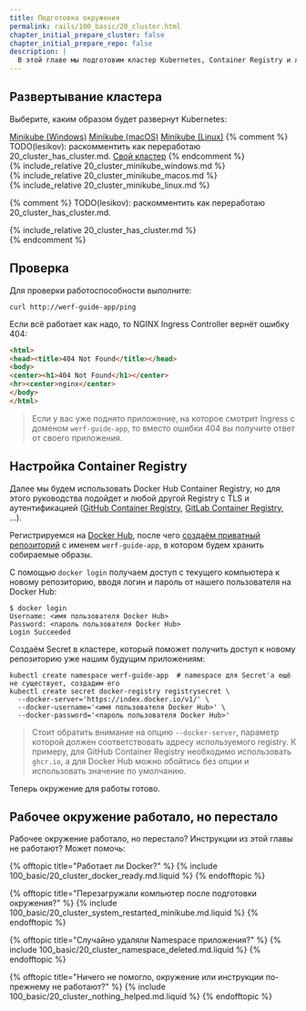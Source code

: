 ```yaml
---
title: Подготовка окружения
permalink: rails/100_basic/20_cluster.html
chapter_initial_prepare_cluster: false
chapter_initial_prepare_repo: false
description: |
  В этой главе мы подготовим кластер Kubernetes, Container Registry и локальное окружение для развертывания приложений.
---
```


## Развертывание кластера

Выберите, каким образом будет развернут Kubernetes:

<div class="tabs">
<a href="javascript:void(0)" class="tabs__btn tabs__install__btn" onclick="openTab(event, 'tabs__install__btn', 'tabs__install__content', 'tab__install__minikube_windows')">Minikube (Windows)</a>
<a href="javascript:void(0)" class="tabs__btn tabs__install__btn" onclick="openTab(event, 'tabs__install__btn', 'tabs__install__content', 'tab__install__minikube_macos')">Minikube (macOS)</a>
<a href="javascript:void(0)" class="tabs__btn tabs__install__btn" onclick="openTab(event, 'tabs__install__btn', 'tabs__install__content', 'tab__install__minikube_linux')">Minikube (Linux)</a>
{% comment %} TODO(lesikov): раскомментить как переработаю 20_cluster_has_cluster.md.
<a href="javascript:void(0)" class="tabs__btn tabs__install__btn" onclick="openTab(event, 'tabs__install__btn', 'tabs__install__content', 'tab__install__ihave')">Свой кластер</a>
{% endcomment %}
</div>

<div id="tab__install__minikube_windows" class="tabs__content tabs__install__content" markdown="1">
{% include_relative 20_cluster_minikube_windows.md %}
</div>
<div id="tab__install__minikube_macos" class="tabs__content tabs__install__content" markdown="1">
{% include_relative 20_cluster_minikube_macos.md %}
</div>
<div id="tab__install__minikube_linux" class="tabs__content tabs__install__content" markdown="1">
{% include_relative 20_cluster_minikube_linux.md %}
</div>

{% comment %} TODO(lesikov): раскомментить как переработаю 20_cluster_has_cluster.md.
<div id="tab__install__ihave" class="tabs__content tabs__install__content" markdown="1">
{% include_relative 20_cluster_has_cluster.md %}
</div>
{% endcomment %}

## Проверка

Для проверки работоспособности выполните:

```shell
curl http://werf-guide-app/ping
```

Если всё работает как надо, то NGINX Ingress Controller вернёт ошибку 404:

```html
<html>
<head><title>404 Not Found</title></head>
<body>
<center><h1>404 Not Found</h1></center>
<hr><center>nginx</center>
</body>
</html>
```

> Если у вас уже поднято приложение, на которое смотрит Ingress с доменом `werf-guide-app`, то вместо ошибки 404 вы получите ответ от своего приложения.

## Настройка Container Registry

Далее мы будем использовать Docker Hub Container Registry, но для этого руководства подойдет и любой другой Registry с TLS и аутентификацией ([GitHub Container Registry](https://github.com/features/packages), [GitLab Container Registry](https://docs.gitlab.com/ee/user/packages/container_registry/), ...).

Регистрируемся на [Docker Hub](https://hub.docker.com/signup), после чего [создаём приватный репозиторий](https://hub.docker.com/repository/create) с именем `werf-guide-app`, в котором будем хранить собираемые образы.

С помощью `docker login` получаем доступ с текущего компьютера к новому репозиторию, вводя логин и пароль от нашего пользователя на Docker Hub:
```shell
$ docker login
Username: <имя пользователя Docker Hub>
Password: <пароль пользователя Docker Hub>
Login Succeeded
```

Создаём Secret в кластере, который поможет получить доступ к новому репозиторию уже нашим будущим приложениям:
```shell
kubectl create namespace werf-guide-app  # namespace для Secret'а ещё не существует, создадим его
kubectl create secret docker-registry registrysecret \
  --docker-server='https://index.docker.io/v1/' \
  --docker-username='<имя пользователя Docker Hub>' \
  --docker-password='<пароль пользователя Docker Hub>'
```

> Стоит обратить внимание на опцию `--docker-server`, параметр которой должен соответствовать адресу используемого
> registry. К примеру, для GitHub Container Registry необходимо иcпользовать `ghcr.io`, а для Docker Hub можно обойтись 
> без опции и использовать значение по умолчанию.

Теперь окружение для работы готово.

## Рабочее окружение работало, но перестало

Рабочее окружение работало, но перестало? Инструкции из этой главы не работают? Может помочь:

{% offtopic title="Работает ли Docker?" %}
{% include 100_basic/20_cluster_docker_ready.md.liquid %}
{% endofftopic %}

{% offtopic title="Перезагружали компьютер после подготовки окружения?" %}
{% include 100_basic/20_cluster_system_restarted_minikube.md.liquid %}
{% endofftopic %}

{% offtopic title="Случайно удаляли Namespace приложения?" %}
{% include 100_basic/20_cluster_namespace_deleted.md.liquid %}
{% endofftopic %}

{% offtopic title="Ничего не помогло, окружение или инструкции по-прежнему не работают?" %}
{% include 100_basic/20_cluster_nothing_helped.md.liquid %}
{% endofftopic %}
